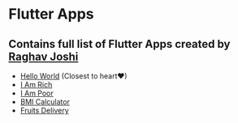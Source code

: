 # Flutter Apps

## Contains full list of Flutter Apps created by [Raghav Joshi](https://github.com/RaghavTheGreat1/)

- [Hello World](https://github.com/RaghavTheGreat1/hello_world) (Closest to heart❤)
- [I Am Rich](https://github.com/RaghavTheGreat1/I_Am_Rich)
- [I Am Poor](https://github.com/RaghavTheGreat1/i_am_poor)
- [BMI Calculator](https://github.com/RaghavTheGreat1/bmi_calculator)
- [Fruits Delivery](https://github.com/RaghavTheGreat1/fruit_delivery)
